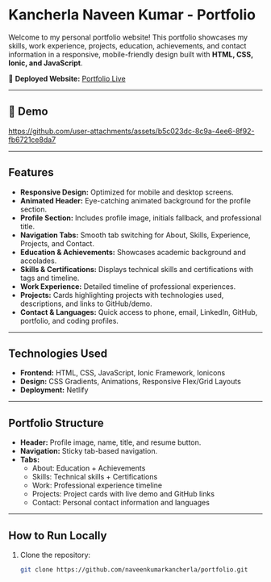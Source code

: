 # Kancherla Naveen Kumar - Portfolio

Welcome to my personal portfolio website! This portfolio showcases my skills, work experience, projects, education, achievements, and contact information in a responsive, mobile-friendly design built with **HTML, CSS, Ionic, and JavaScript**.

🔗 **Deployed Website:** [Portfolio Live](https://naveenkancherla-portfolio.netlify.app/)

---
## 🎥 Demo


https://github.com/user-attachments/assets/b5c023dc-8c9a-4ee6-8f92-fb6721ce8da7


---

## Features

- **Responsive Design:** Optimized for mobile and desktop screens.
- **Animated Header:** Eye-catching animated background for the profile section.
- **Profile Section:** Includes profile image, initials fallback, and professional title.
- **Navigation Tabs:** Smooth tab switching for About, Skills, Experience, Projects, and Contact.
- **Education & Achievements:** Showcases academic background and accolades.
- **Skills & Certifications:** Displays technical skills and certifications with tags and timeline.
- **Work Experience:** Detailed timeline of professional experiences.
- **Projects:** Cards highlighting projects with technologies used, descriptions, and links to GitHub/demo.
- **Contact & Languages:** Quick access to phone, email, LinkedIn, GitHub, portfolio, and coding profiles.

---

## Technologies Used

- **Frontend:** HTML, CSS, JavaScript, Ionic Framework, Ionicons
- **Design:** CSS Gradients, Animations, Responsive Flex/Grid Layouts
- **Deployment:** Netlify

---

## Portfolio Structure

- **Header:** Profile image, name, title, and resume button.
- **Navigation:** Sticky tab-based navigation.
- **Tabs:**
  - About: Education + Achievements
  - Skills: Technical skills + Certifications
  - Work: Professional experience timeline
  - Projects: Project cards with live demo and GitHub links
  - Contact: Personal contact information and languages

---

## How to Run Locally

1. Clone the repository:
   ```bash
   git clone https://github.com/naveenkumarkancherla/portfolio.git
